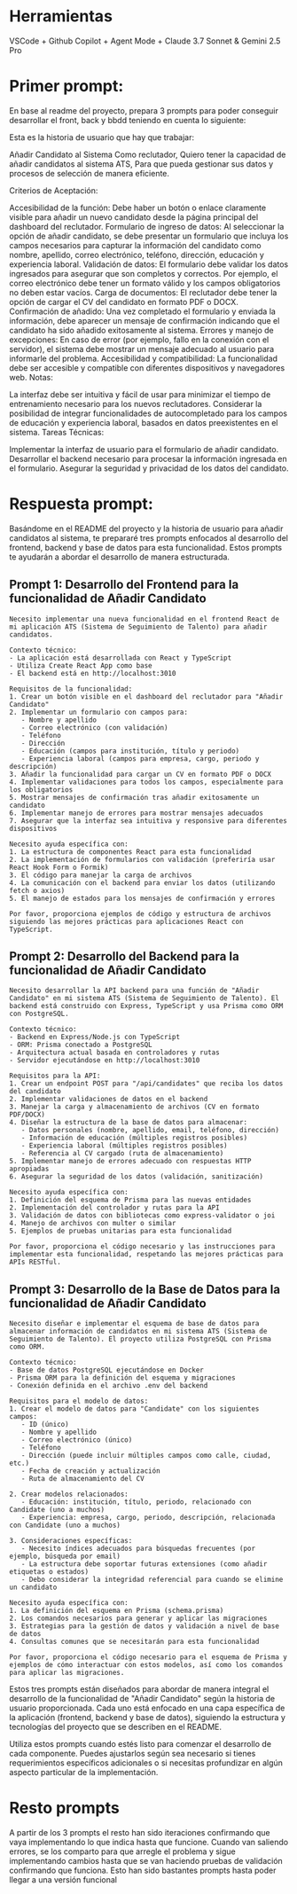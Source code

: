 # Herramientas

VSCode + Github Copilot + Agent Mode + Claude 3.7 Sonnet & Gemini 2.5 Pro

# Primer prompt: 


En base al readme del proyecto, prepara 3 prompts para poder conseguir desarrollar el front, back y bbdd teniendo en cuenta lo siguiente:

Esta es la historia de usuario que hay que trabajar:

Añadir Candidato al Sistema
Como reclutador,
Quiero tener la capacidad de añadir candidatos al sistema ATS,
Para que pueda gestionar sus datos y procesos de selección de manera eficiente.

Criterios de Aceptación:

Accesibilidad de la función: Debe haber un botón o enlace claramente visible para añadir un nuevo candidato desde la página principal del dashboard del reclutador.
Formulario de ingreso de datos: Al seleccionar la opción de añadir candidato, se debe presentar un formulario que incluya los campos necesarios para capturar la información del candidato como nombre, apellido, correo electrónico, teléfono, dirección, educación y experiencia laboral.
Validación de datos: El formulario debe validar los datos ingresados para asegurar que son completos y correctos. Por ejemplo, el correo electrónico debe tener un formato válido y los campos obligatorios no deben estar vacíos.
Carga de documentos: El reclutador debe tener la opción de cargar el CV del candidato en formato PDF o DOCX.
Confirmación de añadido: Una vez completado el formulario y enviada la información, debe aparecer un mensaje de confirmación indicando que el candidato ha sido añadido exitosamente al sistema.
Errores y manejo de excepciones: En caso de error (por ejemplo, fallo en la conexión con el servidor), el sistema debe mostrar un mensaje adecuado al usuario para informarle del problema.
Accesibilidad y compatibilidad: La funcionalidad debe ser accesible y compatible con diferentes dispositivos y navegadores web.
Notas:

La interfaz debe ser intuitiva y fácil de usar para minimizar el tiempo de entrenamiento necesario para los nuevos reclutadores.
Considerar la posibilidad de integrar funcionalidades de autocompletado para los campos de educación y experiencia laboral, basados en datos preexistentes en el sistema.
Tareas Técnicas:

Implementar la interfaz de usuario para el formulario de añadir candidato.
Desarrollar el backend necesario para procesar la información ingresada en el formulario.
Asegurar la seguridad y privacidad de los datos del candidato.


# Respuesta prompt:



Basándome en el README del proyecto y la historia de usuario para añadir candidatos al sistema, te prepararé tres prompts enfocados al desarrollo del frontend, backend y base de datos para esta funcionalidad. Estos prompts te ayudarán a abordar el desarrollo de manera estructurada.

## Prompt 1: Desarrollo del Frontend para la funcionalidad de Añadir Candidato

```
Necesito implementar una nueva funcionalidad en el frontend React de mi aplicación ATS (Sistema de Seguimiento de Talento) para añadir candidatos. 

Contexto técnico:
- La aplicación está desarrollada con React y TypeScript
- Utiliza Create React App como base
- El backend está en http://localhost:3010

Requisitos de la funcionalidad:
1. Crear un botón visible en el dashboard del reclutador para "Añadir Candidato"
2. Implementar un formulario con campos para:
   - Nombre y apellido
   - Correo electrónico (con validación)
   - Teléfono
   - Dirección
   - Educación (campos para institución, título y periodo)
   - Experiencia laboral (campos para empresa, cargo, periodo y descripción)
3. Añadir la funcionalidad para cargar un CV en formato PDF o DOCX
4. Implementar validaciones para todos los campos, especialmente para los obligatorios
5. Mostrar mensajes de confirmación tras añadir exitosamente un candidato
6. Implementar manejo de errores para mostrar mensajes adecuados
7. Asegurar que la interfaz sea intuitiva y responsive para diferentes dispositivos

Necesito ayuda específica con:
1. La estructura de componentes React para esta funcionalidad
2. La implementación de formularios con validación (preferiría usar React Hook Form o Formik)
3. El código para manejar la carga de archivos
4. La comunicación con el backend para enviar los datos (utilizando fetch o axios)
5. El manejo de estados para los mensajes de confirmación y errores

Por favor, proporciona ejemplos de código y estructura de archivos siguiendo las mejores prácticas para aplicaciones React con TypeScript.
```

## Prompt 2: Desarrollo del Backend para la funcionalidad de Añadir Candidato

```
Necesito desarrollar la API backend para una función de "Añadir Candidato" en mi sistema ATS (Sistema de Seguimiento de Talento). El backend está construido con Express, TypeScript y usa Prisma como ORM con PostgreSQL.

Contexto técnico:
- Backend en Express/Node.js con TypeScript
- ORM: Prisma conectado a PostgreSQL 
- Arquitectura actual basada en controladores y rutas
- Servidor ejecutándose en http://localhost:3010

Requisitos para la API:
1. Crear un endpoint POST para "/api/candidates" que reciba los datos del candidato
2. Implementar validaciones de datos en el backend
3. Manejar la carga y almacenamiento de archivos (CV en formato PDF/DOCX)
4. Diseñar la estructura de la base de datos para almacenar:
   - Datos personales (nombre, apellido, email, teléfono, dirección)
   - Información de educación (múltiples registros posibles)
   - Experiencia laboral (múltiples registros posibles)
   - Referencia al CV cargado (ruta de almacenamiento)
5. Implementar manejo de errores adecuado con respuestas HTTP apropiadas
6. Asegurar la seguridad de los datos (validación, sanitización)

Necesito ayuda específica con:
1. Definición del esquema de Prisma para las nuevas entidades
2. Implementación del controlador y rutas para la API
3. Validación de datos con bibliotecas como express-validator o joi
4. Manejo de archivos con multer o similar
5. Ejemplos de pruebas unitarias para esta funcionalidad

Por favor, proporciona el código necesario y las instrucciones para implementar esta funcionalidad, respetando las mejores prácticas para APIs RESTful.
```

## Prompt 3: Desarrollo de la Base de Datos para la funcionalidad de Añadir Candidato

```
Necesito diseñar e implementar el esquema de base de datos para almacenar información de candidatos en mi sistema ATS (Sistema de Seguimiento de Talento). El proyecto utiliza PostgreSQL con Prisma como ORM.

Contexto técnico:
- Base de datos PostgreSQL ejecutándose en Docker
- Prisma ORM para la definición del esquema y migraciones
- Conexión definida en el archivo .env del backend

Requisitos para el modelo de datos:
1. Crear el modelo de datos para "Candidate" con los siguientes campos:
   - ID (único)
   - Nombre y apellido
   - Correo electrónico (único)
   - Teléfono
   - Dirección (puede incluir múltiples campos como calle, ciudad, etc.)
   - Fecha de creación y actualización
   - Ruta de almacenamiento del CV

2. Crear modelos relacionados:
   - Educación: institución, título, periodo, relacionado con Candidate (uno a muchos)
   - Experiencia: empresa, cargo, periodo, descripción, relacionada con Candidate (uno a muchos)

3. Consideraciones específicas:
   - Necesito índices adecuados para búsquedas frecuentes (por ejemplo, búsqueda por email)
   - La estructura debe soportar futuras extensiones (como añadir etiquetas o estados)
   - Debo considerar la integridad referencial para cuando se elimine un candidato

Necesito ayuda específica con:
1. La definición del esquema en Prisma (schema.prisma)
2. Los comandos necesarios para generar y aplicar las migraciones
3. Estrategias para la gestión de datos y validación a nivel de base de datos
4. Consultas comunes que se necesitarán para esta funcionalidad

Por favor, proporciona el código necesario para el esquema de Prisma y ejemplos de cómo interactuar con estos modelos, así como los comandos para aplicar las migraciones.
```

Estos tres prompts están diseñados para abordar de manera integral el desarrollo de la funcionalidad de "Añadir Candidato" según la historia de usuario proporcionada. Cada uno está enfocado en una capa específica de la aplicación (frontend, backend y base de datos), siguiendo la estructura y tecnologías del proyecto que se describen en el README.

Utiliza estos prompts cuando estés listo para comenzar el desarrollo de cada componente. Puedes ajustarlos según sea necesario si tienes requerimientos específicos adicionales o si necesitas profundizar en algún aspecto particular de la implementación.

# Resto prompts

A partir de los 3 prompts el resto han sido iteraciones confirmando que vaya implementando lo que indica hasta que funcione. Cuando van saliendo errores, se los comparto para que arregle el problema y sigue implementando cambios hasta que se van haciendo pruebas de validación confirmando que funciona. Esto han sido bastantes prompts hasta poder llegar a una versión funcional